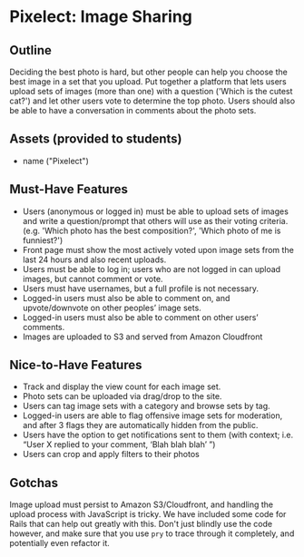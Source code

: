 # Pixelect: Image Sharing

## Outline
Deciding the best photo is hard, but other people can help you choose the best image in a set that you upload. Put together a platform that lets users upload sets of images (more than one) with a question ('Which is the cutest cat?') and let other users vote to determine the top photo. Users should also be able to have a conversation in comments about the photo sets.

## Assets (provided to students)
- name ("Pixelect")

## Must-Have Features
- Users (anonymous or logged in) must be able to upload sets of images and write a question/prompt that others will use as their voting criteria. (e.g. 'Which photo has the best composition?', 'Which photo of me is funniest?')
- Front page must show the most actively voted upon image sets from the last 24 hours and also recent uploads.
- Users must be able to log in; users who are not logged in can upload images, but cannot comment or vote.
- Users must have usernames, but a full profile is not necessary.
- Logged-in users must also be able to comment on, and upvote/downvote on other peoples’ image sets.
- Logged-in users must also be able to comment on other users’ comments.
- Images are uploaded to S3 and served from Amazon Cloudfront

## Nice-to-Have Features
- Track and display the view count for each image set.
- Photo sets can be uploaded via drag/drop to the site.
- Users can tag image sets with a category and browse sets by tag.
- Logged-in users are able to flag offensive image sets for moderation, and after 3 flags they are automatically hidden from the public.
- Users have the option to get notifications sent to them (with context; i.e. “User X replied to your comment, ‘Blah blah blah’ ”)
- Users can crop and apply filters to their photos

## Gotchas

Image upload must persist to Amazon S3/Cloudfront, and handling the upload process with JavaScript is tricky. We have included some code for Rails that can help out greatly with this. Don't just blindly use the code however, and make sure that you use `pry` to trace through it completely, and potentially even refactor it.
